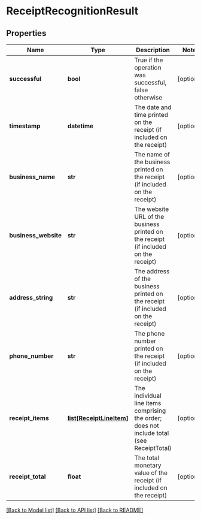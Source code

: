 # ReceiptRecognitionResult

## Properties
Name | Type | Description | Notes
------------ | ------------- | ------------- | -------------
**successful** | **bool** | True if the operation was successful, false otherwise | [optional] 
**timestamp** | **datetime** | The date and time printed on the receipt (if included on the receipt) | [optional] 
**business_name** | **str** | The name of the business printed on the receipt (if included on the receipt) | [optional] 
**business_website** | **str** | The website URL of the business printed on the receipt (if included on the receipt) | [optional] 
**address_string** | **str** | The address of the business printed on the receipt (if included on the receipt) | [optional] 
**phone_number** | **str** | The phone number printed on the receipt (if included on the receipt) | [optional] 
**receipt_items** | [**list[ReceiptLineItem]**](ReceiptLineItem.md) | The individual line items comprising the order; does not include total (see ReceiptTotal) | [optional] 
**receipt_total** | **float** | The total monetary value of the receipt (if included on the receipt) | [optional] 

[[Back to Model list]](../README.md#documentation-for-models) [[Back to API list]](../README.md#documentation-for-api-endpoints) [[Back to README]](../README.md)


